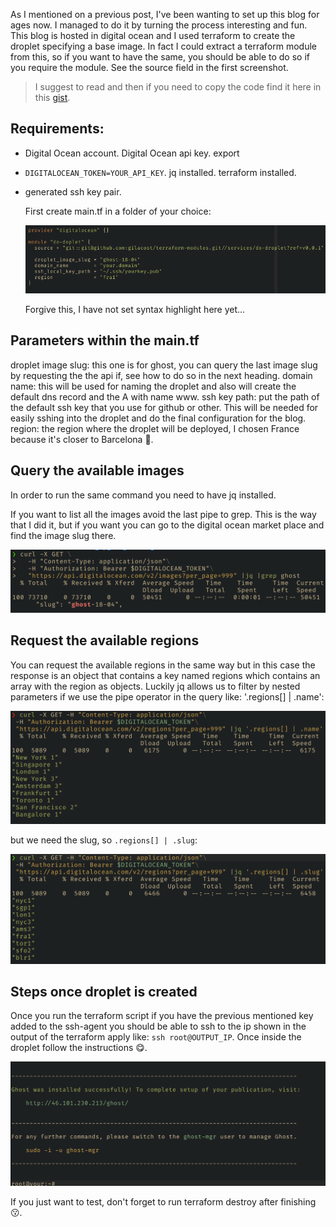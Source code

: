 As I mentioned on a previous post, I've been wanting to set up this blog for
ages now. I managed to do it by turning the process interesting and fun. This
blog is hosted in digital ocean and I used terraform to create the droplet
specifying a base image. In fact I could extract a terraform module from this,
so if you want to have the same, you should be able to do so if you require the
module. See the source field in the first screenshot.

> I suggest to read and then if you need to copy the code find it here in this
> [gist](https://gist.github.com/gilacost/4dc06625bae6ec04793d89390876b432).

## Requirements:

- Digital Ocean account. Digital Ocean api key. export
- `DIGITALOCEAN_TOKEN=YOUR_API_KEY`. jq installed. terraform installed.
- generated ssh key pair.

  First create main.tf in a folder of your choice:

    <img src="img/ghost_main.png" />

  Forgive this, I have not set syntax highlight here yet...

## Parameters within the main.tf

droplet image slug: this one is for ghost, you can query the last image slug by
requesting the the api if, see how to do so in the next heading. domain name:
this will be used for naming the droplet and also will create the default dns
record and the A with name www. ssh key path: put the path of the default ssh
key that you use for github or other. This will be needed for easily sshing
into the droplet and do the final configuration for the blog. region: the
region where the droplet will be deployed, I chosen France because it's closer
to Barcelona 🥳.

## Query the available images

In order to run the same command you need to have jq installed.

If you want to list all the images avoid the last pipe to grep. This is the way
that I did it, but if you want you can go to the digital ocean market place and
find the image slug there.

<img src="img/ghost_query_images.png" />

## Request the available regions

You can request the available regions in the same way but in this case the
response is an object that contains a key named regions which contains an array
with the region as objects. Luckily jq allows us to filter by nested parameters
if we use the pipe operator in the query like: '.regions[] | .name':

<img src="img/ghost_regions.png" />

but we need the slug, so `.regions[] | .slug`:

<img src="img/ghost_regions_slug.png" />

## Steps once droplet is created

Once you run the terraform script if you have the previous mentioned key added
to the ssh-agent you should be able to ssh to the ip shown in the output of the
terraform apply like: `ssh root@OUTPUT_IP`. Once inside the droplet follow the
instructions 😋.

<img src="img/ghost_droplet.png" />

If you just want to test, don't forget to run terraform destroy after finishing
😗.

